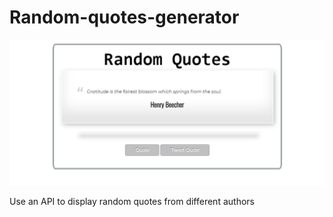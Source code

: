 # Random-quotes-generator

![](images/random-quotes.png)

Use an API to display random quotes from different authors
